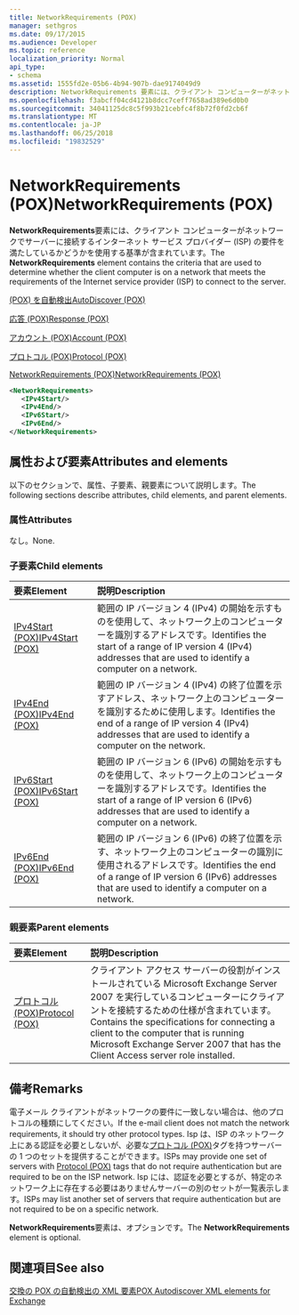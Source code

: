 ```yaml
---
title: NetworkRequirements (POX)
manager: sethgros
ms.date: 09/17/2015
ms.audience: Developer
ms.topic: reference
localization_priority: Normal
api_type:
- schema
ms.assetid: 1555fd2e-05b6-4b94-907b-dae9174049d9
description: NetworkRequirements 要素には、クライアント コンピューターがネットワークでサーバーに接続するインターネット サービス プロバイダー (ISP) の要件を満たしているかどうかを使用する基準が含まれています。
ms.openlocfilehash: f3abcff04cd4121b8dcc7ceff7658ad389e6d0b0
ms.sourcegitcommit: 34041125dc8c5f993b21cebfc4f8b72f0fd2cb6f
ms.translationtype: MT
ms.contentlocale: ja-JP
ms.lasthandoff: 06/25/2018
ms.locfileid: "19832529"
---
```

# <a name="networkrequirements-pox"></a><span data-ttu-id="e8a6b-103">NetworkRequirements (POX)</span><span class="sxs-lookup"><span data-stu-id="e8a6b-103">NetworkRequirements (POX)</span></span>

<span data-ttu-id="e8a6b-104">**NetworkRequirements**要素には、クライアント コンピューターがネットワークでサーバーに接続するインターネット サービス プロバイダー (ISP) の要件を満たしているかどうかを使用する基準が含まれています。</span><span class="sxs-lookup"><span data-stu-id="e8a6b-104">The **NetworkRequirements** element contains the criteria that are used to determine whether the client computer is on a network that meets the requirements of the Internet service provider (ISP) to connect to the server.</span></span> 
  
[<span data-ttu-id="e8a6b-105">(POX) を自動検出</span><span class="sxs-lookup"><span data-stu-id="e8a6b-105">AutoDiscover (POX)</span></span>](autodiscover-pox.md)
  
[<span data-ttu-id="e8a6b-106">応答 (POX)</span><span class="sxs-lookup"><span data-stu-id="e8a6b-106">Response (POX)</span></span>](response-pox.md)
  
[<span data-ttu-id="e8a6b-107">アカウント (POX)</span><span class="sxs-lookup"><span data-stu-id="e8a6b-107">Account (POX)</span></span>](account-pox.md)
  
[<span data-ttu-id="e8a6b-108">プロトコル (POX)</span><span class="sxs-lookup"><span data-stu-id="e8a6b-108">Protocol (POX)</span></span>](protocol-pox.md)
  
[<span data-ttu-id="e8a6b-109">NetworkRequirements (POX)</span><span class="sxs-lookup"><span data-stu-id="e8a6b-109">NetworkRequirements (POX)</span></span>](networkrequirements-pox.md)
  
```xml
<NetworkRequirements>
   <IPv4Start/>
   <IPv4End/>
   <IPv6Start/>
   <IPv6End/>
</NetworkRequirements>
```

## <a name="attributes-and-elements"></a><span data-ttu-id="e8a6b-110">属性および要素</span><span class="sxs-lookup"><span data-stu-id="e8a6b-110">Attributes and elements</span></span>

<span data-ttu-id="e8a6b-111">以下のセクションで、属性、子要素、親要素について説明します。</span><span class="sxs-lookup"><span data-stu-id="e8a6b-111">The following sections describe attributes, child elements, and parent elements.</span></span>
  
### <a name="attributes"></a><span data-ttu-id="e8a6b-112">属性</span><span class="sxs-lookup"><span data-stu-id="e8a6b-112">Attributes</span></span>

<span data-ttu-id="e8a6b-113">なし。</span><span class="sxs-lookup"><span data-stu-id="e8a6b-113">None.</span></span>
  
### <a name="child-elements"></a><span data-ttu-id="e8a6b-114">子要素</span><span class="sxs-lookup"><span data-stu-id="e8a6b-114">Child elements</span></span>

|<span data-ttu-id="e8a6b-115">**要素**</span><span class="sxs-lookup"><span data-stu-id="e8a6b-115">**Element**</span></span>|<span data-ttu-id="e8a6b-116">**説明**</span><span class="sxs-lookup"><span data-stu-id="e8a6b-116">**Description**</span></span>|
|:-----|:-----|
|[<span data-ttu-id="e8a6b-117">IPv4Start (POX)</span><span class="sxs-lookup"><span data-stu-id="e8a6b-117">IPv4Start (POX)</span></span>](ipv4start-pox.md) <br/> |<span data-ttu-id="e8a6b-118">範囲の IP バージョン 4 (IPv4) の開始を示すものを使用して、ネットワーク上のコンピューターを識別するアドレスです。</span><span class="sxs-lookup"><span data-stu-id="e8a6b-118">Identifies the start of a range of IP version 4 (IPv4) addresses that are used to identify a computer on a network.</span></span>  <br/> |
|[<span data-ttu-id="e8a6b-119">IPv4End (POX)</span><span class="sxs-lookup"><span data-stu-id="e8a6b-119">IPv4End (POX)</span></span>](ipv4end-pox.md) <br/> |<span data-ttu-id="e8a6b-120">範囲の IP バージョン 4 (IPv4) の終了位置を示すアドレス、ネットワーク上のコンピューターを識別するために使用します。</span><span class="sxs-lookup"><span data-stu-id="e8a6b-120">Identifies the end of a range of IP version 4 (IPv4) addresses that are used to identify a computer on the network.</span></span>  <br/> |
|[<span data-ttu-id="e8a6b-121">IPv6Start (POX)</span><span class="sxs-lookup"><span data-stu-id="e8a6b-121">IPv6Start (POX)</span></span>](ipv6start-pox.md) <br/> |<span data-ttu-id="e8a6b-122">範囲の IP バージョン 6 (IPv6) の開始を示すものを使用して、ネットワーク上のコンピューターを識別するアドレスです。</span><span class="sxs-lookup"><span data-stu-id="e8a6b-122">Identifies the start of a range of IP version 6 (IPv6) addresses that are used to identify a computer on a network.</span></span>  <br/> |
|[<span data-ttu-id="e8a6b-123">IPv6End (POX)</span><span class="sxs-lookup"><span data-stu-id="e8a6b-123">IPv6End (POX)</span></span>](ipv6end-pox.md) <br/> |<span data-ttu-id="e8a6b-124">範囲の IP バージョン 6 (IPv6) の終了位置を示す、ネットワーク上のコンピューターの識別に使用されるアドレスです。</span><span class="sxs-lookup"><span data-stu-id="e8a6b-124">Identifies the end of a range of IP version 6 (IPv6) addresses that are used to identify a computer on a network.</span></span>  <br/> |
   
### <a name="parent-elements"></a><span data-ttu-id="e8a6b-125">親要素</span><span class="sxs-lookup"><span data-stu-id="e8a6b-125">Parent elements</span></span>

|<span data-ttu-id="e8a6b-126">**要素**</span><span class="sxs-lookup"><span data-stu-id="e8a6b-126">**Element**</span></span>|<span data-ttu-id="e8a6b-127">**説明**</span><span class="sxs-lookup"><span data-stu-id="e8a6b-127">**Description**</span></span>|
|:-----|:-----|
|[<span data-ttu-id="e8a6b-128">プロトコル (POX)</span><span class="sxs-lookup"><span data-stu-id="e8a6b-128">Protocol (POX)</span></span>](protocol-pox.md) <br/> |<span data-ttu-id="e8a6b-129">クライアント アクセス サーバーの役割がインストールされている Microsoft Exchange Server 2007 を実行しているコンピューターにクライアントを接続するための仕様が含まれています。</span><span class="sxs-lookup"><span data-stu-id="e8a6b-129">Contains the specifications for connecting a client to the computer that is running Microsoft Exchange Server 2007 that has the Client Access server role installed.</span></span>  <br/> |
   
## <a name="remarks"></a><span data-ttu-id="e8a6b-130">備考</span><span class="sxs-lookup"><span data-stu-id="e8a6b-130">Remarks</span></span>

<span data-ttu-id="e8a6b-131">電子メール クライアントがネットワークの要件に一致しない場合は、他のプロトコルの種類にしてください。</span><span class="sxs-lookup"><span data-stu-id="e8a6b-131">If the e-mail client does not match the network requirements, it should try other protocol types.</span></span> <span data-ttu-id="e8a6b-132">Isp は、ISP のネットワーク上にある認証を必要としないが、必要な[プロトコル (POX)](protocol-pox.md)タグを持つサーバーの 1 つのセットを提供することができます。</span><span class="sxs-lookup"><span data-stu-id="e8a6b-132">ISPs may provide one set of servers with [Protocol (POX)](protocol-pox.md) tags that do not require authentication but are required to be on the ISP network.</span></span> <span data-ttu-id="e8a6b-133">Isp には、認証を必要とするが、特定のネットワーク上に存在する必要はありませんサーバーの別のセットが一覧表示します。</span><span class="sxs-lookup"><span data-stu-id="e8a6b-133">ISPs may list another set of servers that require authentication but are not required to be on a specific network.</span></span> 
  
<span data-ttu-id="e8a6b-134">**NetworkRequirements**要素は、オプションです。</span><span class="sxs-lookup"><span data-stu-id="e8a6b-134">The **NetworkRequirements** element is optional.</span></span> 
  
## <a name="see-also"></a><span data-ttu-id="e8a6b-135">関連項目</span><span class="sxs-lookup"><span data-stu-id="e8a6b-135">See also</span></span>



[<span data-ttu-id="e8a6b-136">交換の POX の自動検出の XML 要素</span><span class="sxs-lookup"><span data-stu-id="e8a6b-136">POX Autodiscover XML elements for Exchange</span></span>](pox-autodiscover-xml-elements-for-exchange.md)

